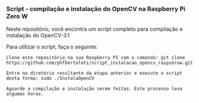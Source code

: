 ### Script - compilação e instalação do OpenCV na Raspberry Pi Zero W

Neste repositório, você encontra um script completo para compilação e instalação do OpenCV-3.1 

Para utilizar o script, faça o seguinte:

    Clone este repositório na sua Raspberry PI com o comando: git clone https://github.com/phfbertoleti/script_instalacao_opencv_raspzerow.git

    Entre no diretório resultante da etapa anterior e execute o script desta forma: sudo ./InstalaOpenCV

    Aguarde a compilação e instalação serem feitas. Este processo leva algumas horas.

